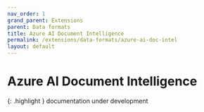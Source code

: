 ```yaml
---
nav_order: 1
grand_parent: Extensions
parent: Data formats
title: Azure AI Document Intelligence
permalink: /extensions/data-formats/azure-ai-doc-intel
layout: default
---
```

# Azure AI Document Intelligence

{: .highlight }
documentation under development
